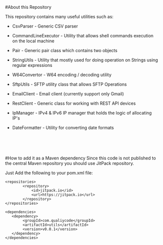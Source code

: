 #About this Repository

This repository contains many useful utilities such as:

* CsvParser - Generic CSV parser

* CommandLineExecutor - Utility that allows shell commands execution on the local machine

* Pair - Generic pair class which contains two objects

* StringUtils - Utility that mostly used for doing operation on Strings using regular expressions

* W64Convertor - W64 encoding / decoding utility

* SftpUtils - SFTP utility class that allows SFTP Operations

* EmailClient - Email client (currently support only Gmail)

* RestClient - Generic class for working with REST API devices

* IpManager -  IPv4 & IPv6 IP manager that holds the logic of allocating IP's

* DateFormatter - Utility for converting date formats 

<br><br><br><br>
#How to add it as a Maven dependency
Since this code is not published to the central Maven repository you should use JitPack repository.

Just Add the following to your pom.xml file:

```
<repositories>
		<repository>
		    <id>jitpack.io</id>
		    <url>https://jitpack.io</url>
		</repository>
</repositories>

<dependencies>
   <dependency>
	    <groupId>com.qualiycode</groupId>
	    <artifactId>utils</artifactId>
	    <version>v0.0.1</version>
   </dependency>
</dependencies>
```
